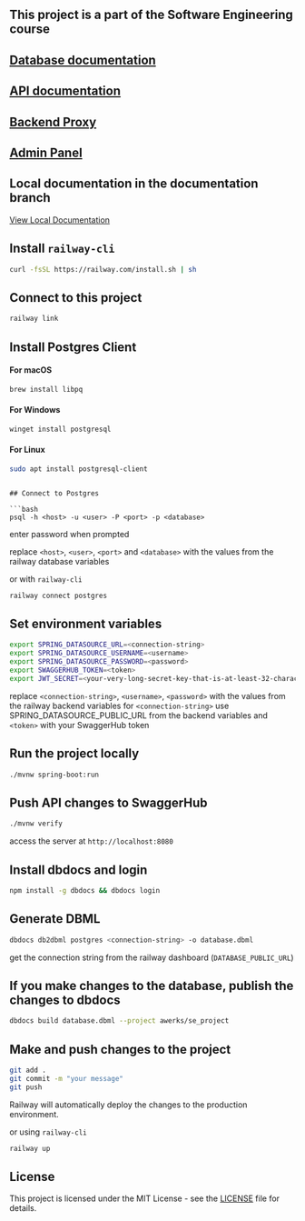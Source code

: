 ## This project is a part of the Software Engineering course

## [Database documentation](https://dbdocs.io/awerks/se_project?view=relationships)

## [API documentation](https://app.swaggerhub.com/apis/softwareproject-afb/Software_project/1.0.0)

## [Backend Proxy](https://se-backend.up.railway.app)

## [Admin Panel](https://admin-dashboard-se-project.up.railway.app/)

## Local documentation in the documentation branch

[View Local Documentation](https://github.com/awerks/software_backend/tree/documentation)

## Install `railway-cli`

```bash
curl -fsSL https://railway.com/install.sh | sh
```

## Connect to this project

```bash
railway link
```

## Install Postgres Client

#### For macOS

```bash
brew install libpq
```

#### For Windows

```bash
winget install postgresql
```

#### For Linux

```bash
sudo apt install postgresql-client
```

````

## Connect to Postgres

```bash
psql -h <host> -u <user> -P <port> -p <database>
````

enter password when prompted

replace `<host>`, `<user>`, `<port>` and `<database>` with the values from the railway database variables

or with `railway-cli`

```bash
railway connect postgres
```

## Set environment variables

```bash
export SPRING_DATASOURCE_URL=<connection-string>
export SPRING_DATASOURCE_USERNAME=<username>
export SPRING_DATASOURCE_PASSWORD=<password>
export SWAGGERHUB_TOKEN=<token>
export JWT_SECRET=<your-very-long-secret-key-that-is-at-least-32-characters-long>
```

replace `<connection-string>`, `<username>`, `<password>` with the values from the railway backend variables
for `<connection-string>` use SPRING_DATASOURCE_PUBLIC_URL from the backend variables
and `<token>` with your SwaggerHub token

## Run the project locally

```bash
./mvnw spring-boot:run
```

## Push API changes to SwaggerHub

```bash
./mvnw verify
```

access the server at `http://localhost:8080`

## Install dbdocs and login

```bash
npm install -g dbdocs && dbdocs login
```

## Generate DBML

```bash
dbdocs db2dbml postgres <connection-string> -o database.dbml
```

get the connection string from the railway dashboard (`DATABASE_PUBLIC_URL`)

## If you make changes to the database, publish the changes to dbdocs

```bash
dbdocs build database.dbml --project awerks/se_project
```

## Make and push changes to the project

```bash
git add .
git commit -m "your message"
git push
```

Railway will automatically deploy the changes to the production environment.

or using `railway-cli`

```bash
railway up
```

## License

This project is licensed under the MIT License - see the [LICENSE](LICENSE) file for details.
